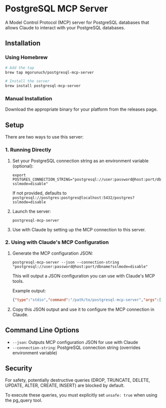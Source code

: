 # PostgreSQL MCP Server

A Model Control Protocol (MCP) server for PostgreSQL databases that allows Claude to interact with your PostgreSQL databases.

## Installation

### Using Homebrew

```bash
# Add the tap
brew tap mgorunuch/postgresql-mcp-server

# Install the server
brew install postgresql-mcp-server
```

### Manual Installation

Download the appropriate binary for your platform from the releases page.

## Setup

There are two ways to use this server:

### 1. Running Directly

1. Set your PostgreSQL connection string as an environment variable (optional):
   ```
   export POSTGRES_CONNECTION_STRING="postgresql://user:password@host:port/dbname?sslmode=disable"
   ```
   If not provided, defaults to `postgresql://postgres:postgres@localhost:5432/postgres?sslmode=disable`

2. Launch the server:
   ```
   postgresql-mcp-server
   ```

3. Use with Claude by setting up the MCP connection to this server.

### 2. Using with Claude's MCP Configuration

1. Generate the MCP configuration JSON:
   ```
   postgresql-mcp-server --json --connection-string "postgresql://user:password@host:port/dbname?sslmode=disable"
   ```
   This will output a JSON configuration you can use with Claude's MCP tools.

   Example output:
   ```json
   {"type":"stdio","command":"/path/to/postgresql-mcp-server","args":["--connection-string","postgresql://user:password@host:port/dbname?sslmode=disable"],"env":{}}
   ```

2. Copy this JSON output and use it to configure the MCP connection in Claude.

## Command Line Options

- `--json`: Outputs MCP configuration JSON for use with Claude
- `--connection-string`: PostgreSQL connection string (overrides environment variable)

## Security

For safety, potentially destructive queries (DROP, TRUNCATE, DELETE, UPDATE, ALTER, CREATE, INSERT) are blocked by default.

To execute these queries, you must explicitly set `unsafe: true` when using the pg_query tool.
